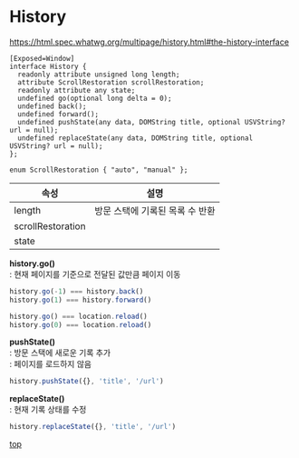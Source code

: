 # History

https://html.spec.whatwg.org/multipage/history.html#the-history-interface


```webidl
[Exposed=Window]
interface History {
  readonly attribute unsigned long length;
  attribute ScrollRestoration scrollRestoration;
  readonly attribute any state;
  undefined go(optional long delta = 0);
  undefined back();
  undefined forward();
  undefined pushState(any data, DOMString title, optional USVString? url = null);
  undefined replaceState(any data, DOMString title, optional USVString? url = null);
};

enum ScrollRestoration { "auto", "manual" };
```


속성 | 설명
---|---
length  | 방문 스택에 기록된 목록 수 반환
scrollRestoration  |
state   |


**history.go()**   
: 현재 페이지를 기준으로 전달된 값만큼 페이지 이동  

```js
history.go(-1) === history.back()
history.go(1) === history.forward()

history.go() === location.reload()
history.go(0) === location.reload()
```


**pushState()**    
: 방문 스택에 새로운 기록 추가   
: 페이지를 로드하지 않음  

```js
history.pushState({}, 'title', '/url')
```


**replaceState()**   
: 현재 기록 상태를 수정   

```js
history.replaceState({}, 'title', '/url')
```



[top](#)
